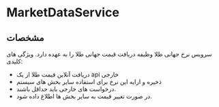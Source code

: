 # MarketDataService

## مشخصات

سرویس نرخ جهانی طلا وظیفه دریافت قیمت جهانی طلا را به عهده دارد.
ویژگی های کلیدی:
- دریافت آنلاین قیمت طلا از یک api خارجی
- ذخیره و ارایه این نرخ برای استفاده سایر بخش های سیستم
- درخواست های خارجی باید حداقل باشند.
- در صورت تغییر قیمت به سایر بخش ها اطلاع داده شود.
